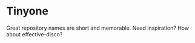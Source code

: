 # Tinyone
Great repository names are short and memorable. Need inspiration? How about effective-disco? 
